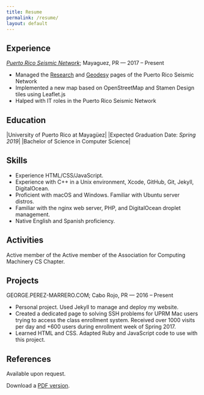 ```yaml
---
title: Resume
permalink: /resume/
layout: default
---
```


## Experience

*[Puerto Rico Seismic Network](http://redsismica.uprm.edu/English/)*; Mayaguez, PR — 2017 – Present

* Managed the [Research](http://redsismica.uprm.edu/English/research) and [Geodesy](http://redsismica.uprm.edu/English/research/geodesy) pages of the Puerto Rico Seismic Network
* Implemented a new map based on OpenStreetMap and Stamen Design tiles using Leaflet.js
* Halped with IT roles in the Puerto Rico Seismic Network

## Education

|University of Puerto Rico at Mayagüez|  |Expected Graduation Date: *Spring 2019*|
|Bachelor of Science in Computer Science|

## Skills

* Experience HTML/CSS/JavaScript.
* Experience with C++ in a Unix environment, Xcode, GitHub, Git, Jekyll, DigitalOcean.
* Proficient with macOS and Windows. Familiar with Ubuntu server distros.
* Familiar with the nginx web server, PHP, and DigitalOcean droplet management.
* Native English and Spanish proficiency.

## Activities

Active member of the Active member of the Association for Computing Machinery CS Chapter.

## Projects

GEORGE.PEREZ-MARRERO.COM; Cabo Rojo, PR — 2016 – Present  

* Personal project. Used Jekyll to manage and deploy my website.  
* Created a dedicated page to solving SSH problems for UPRM Mac users trying to access the class enrollment system. Received over 1000 visits per day and +600 users during enrollment week of Spring 2017.  
* Learned HTML and CSS. Adapted Ruby and JavaScript code to use with this project.  


## References

Available upon request.

Download a [PDF version](/assets/files/resume.pdf).

